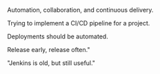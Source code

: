 Automation, collaboration, and continuous delivery.

Trying to implement a CI/CD pipeline for a project.

Deployments should be automated.

Release early, release often."

"Jenkins is old, but still useful."